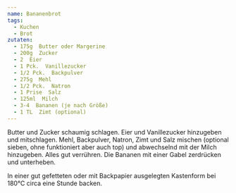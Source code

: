 ```yaml
---
name: Bananenbrot
tags:
  - Kuchen
  - Brot
zutaten:
  - 175g  Butter oder Margerine
  - 200g  Zucker
  - 2  Eier
  - 1 Pck.  Vanillezucker
  - 1/2 Pck.  Backpulver
  - 275g  Mehl
  - 1/2 Pck.  Natron
  - 1 Prise  Salz
  - 125ml  Milch
  - 3-4  Bananen (je nach Größe)
  - 1 TL  Zimt (optional)
---
```

Butter und Zucker schaumig schlagen. Eier und Vanillezucker hinzugeben und mitschlagen. Mehl, Backpulver, Natron, Zimt und Salz mischen (optional sieben, ohne funktioniert aber auch top) und abwechselnd mit der Milch hinzugeben. Alles gut verrühren. Die Bananen mit einer Gabel zerdrücken und unterheben. 

In einer gut gefetteten oder mit Backpapier ausgelegten Kastenform bei 180°C circa eine Stunde backen.
